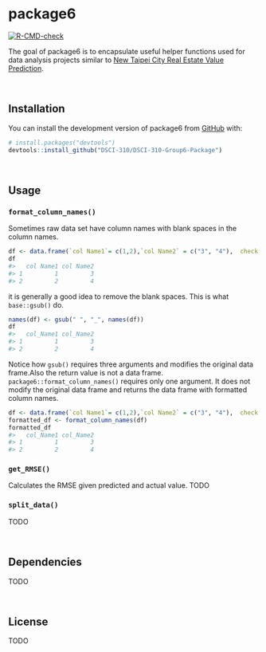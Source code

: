 
<!-- README.md is generated from README.Rmd. Please edit that file -->

# package6

<!-- badges: start -->

[![R-CMD-check](https://github.com/DSCI-310/DSCI-310-Group-6-Package/workflows/R-CMD-check/badge.svg)](https://github.com/DSCI-310/DSCI-310-Group-6-Package/actions)
<!-- badges: end -->

The goal of package6 is to encapsulate useful helper functions used for
data analysis projects similar to [New Taipei City Real Estate Value
Prediction](https://github.com/DSCI-310/DSCI-310-Group-6).

<br/>

## Installation

You can install the development version of package6 from
[GitHub](https://github.com/) with:

``` r
# install.packages("devtools")
devtools::install_github("DSCI-310/DSCI-310-Group6-Package")
```

<br/>

## Usage

### `format_column_names()`

Sometimes raw data set have column names with blank spaces in the column
names.

``` r
df <- data.frame(`col Name1`= c(1,2),`col Name2` = c("3", "4"),  check.names = FALSE)
df
#>   col Name1 col Name2
#> 1         1         3
#> 2         2         4
```

it is generally a good idea to remove the blank spaces. This is what
`base::gsub()` do.

``` r
names(df) <- gsub(" ", "_", names(df))
df
#>   col_Name1 col_Name2
#> 1         1         3
#> 2         2         4
```

Notice how `gsub()` requires three arguments and modifies the original
data frame.Also the return value is not a data frame.
`package6::format_column_names()` requires only one argument. It does
not modify the original data frame and returns the data frame with
formatted column names.

``` r
df <- data.frame(`col Name1`= c(1,2),`col Name2` = c("3", "4"),  check.names = FALSE)
formatted_df <- format_column_names(df)
formatted_df
#>   col_Name1 col_Name2
#> 1         1         3
#> 2         2         4
```

### `get_RMSE()`

Calculates the RMSE given predicted and actual value. TODO

### `split_data()`

TODO

<br/>

## Dependencies

TODO

<br/>

## License

TODO
